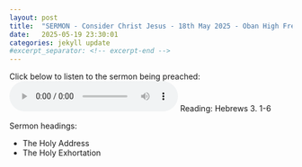 ```yaml
---
layout: post
title:  "SERMON - Consider Christ Jesus - 18th May 2025 - Oban High Free Church"
date:   2025-05-19 23:30:01
categories: jekyll update
#excerpt_separator: <!-- excerpt-end -->
---
```

Click below to listen to the sermon being preached:
<audio controls>
<source src="/media/consider.mp3" type="audio/mpeg">
Your browser does not support the audio element.
</audio>
Reading: Hebrews 3. 1-6

Sermon headings:
* The Holy Address
* The Holy Exhortation
